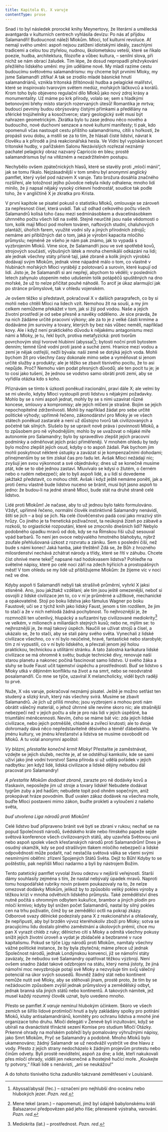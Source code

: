 ```yaml
---
title: Kapitola 6\. X varuje
contentType: prose
---
```


<section>

Snad i to byl následek prorocké knihy Meynertovy, že literární a umělecká avantgarda v kulturních centrech vyhlásila devízu: Po nás ať přijdou Salamandři! Budoucnost náleží Mlokům. Mloci, toť kulturní revoluce. Ať nemají svého umění: aspoň nejsou zatíženi idiotskými ideály, zaschlými tradicemi a celou tou ztyřelou, nudnou, školometskou veteší, které se říkalo poezie, hudba, architektura, filozofie a vůbec kultura, – senilní slova, při nichž se nám obrací žaludek. Tím lépe, že dosud nepropadli přežvykování přežilého lidského umění: my jim uděláme nové. My mladí razíme cestu budoucímu světovému salamandrismu: my chceme být prvními Mloky, my jsme Salamandři zítřka! A tak se zrodilo mladé básnické hnutí salamandriánů, vznikla tritonská (třítónová) hudba a pelagické malířství, které se inspirovalo tvarovým světem medúz, mořských láčkovců a korálů. Krom toho bylo objeveno regulační dílo Mloků jako nový zdroj krásy a monumentality. Už máme po krk přírody, volalo se; sem s hladkými betonovými břehy místo starých rozervaných útesů! Romantika je mrtva; budoucí pevniny budou obrýsovány čistými přímkami a předělány na sférické trojúhelníky a kosočtverce; starý geologický svět musí být nahrazen geometrickým. Zkrátka bylo tu zase jednou něco nového a budoucího, nové duchovní senzace a nové kulturní manifesty; ti pak, kdo opomenuli včas nastoupit cestu příštího salamandrismu, cítili s hořkostí, že propásli svou dobu, a mstili se za to tím, že hlásali čisté lidství, návrat k člověku a k přírodě a jiná reakcionářská hesla. Ve Vídni byl vypískán koncert tritonské hudby, v pařížském Salonu Nezávislých rozřezal neznámý pachatel pelagický obraz nazvaný Capriccio en bleu; prostě salamandrismus byl na vítězném a nezadržitelném postupu.

Nechybělo ovšem zpátečnických hlasů, které se stavěly proti „mločí mánii“, jak se tomu říkalo. Nejzásadnější v tom směru byl anonymní anglický pamflet, který vyšel pod názvem X varuje. Tato brožura dosáhla značného rozšíření, ale totožnost jejího původce nebyla nikdy odhalena; mnoho lidí mínilo, že ji napsal nějaký vysoký církevní hodnostář, soudíce tak podle toho, že v angličtině X je zkratka pro Krista.

V první kapitole se pisatel pokusil o statistiku Mloků, omlouvaje se zároveň za nepřesnost čísel, která uvádí. Tak už odhad celkového počtu všech Salamandrů kolísá toho času mezi sedminásobkem a dvacetinásobkem úhrnného počtu všech lidí na světě. Stejně neurčité jsou naše vědomosti o tom, kolik mají Mloci pod mořem továren, naftových studní, chaluhových plantáží, úhořích farem, využité vodní síly a jiných přírodních zdrojů; nemáme ani přibližných dat o tom, jaká je výrobní kapacita mločího průmyslu; nejméně ze všeho je nám pak známo, jak to vypadá s vyzbrojením Mloků. Víme sice, že Salamandři jsou ve své spotřebě kovů, strojových součástí, výbušných látek a mnoha chemikálií odkázáni na lidi; ale jednak všechny státy přísně tají, jaké zbraně a kolik jiných výrobků dodávají svým Mlokům, jednak víme nápadně málo o tom, co vlastně v hlubinách mořských Mloci vyrábějí z polotovarů a surovin, které kupují od lidí. Jisto je, že Salamandři si ani nepřejí, abychom to věděli; v posledních letech zahynulo utopením nebo udušením tolik potápěčů spuštěných na dno mořské, že už to nelze přičítat pouhé náhodě. To arciť je úkaz alarmující jak po stránce průmyslové, tak v ohledu vojenském.

Je ovšem těžko si představit, pokračoval X v dalších paragrafech, co by si mohli nebo chtěli Mloci na lidech vzít. Nemohou žít na souši, a my jim celkem nemůžeme překážet v tom, jak si žijí pod vodou. Naše a jejich životní prostředí je od sebe přesně a navěky odděleno. Je sice pravda, že na nich žádáme určité pracovní výkony; ale za to je z velké části krmíme a dodáváme jim suroviny a tovary, kterých by bez nás vůbec neměli, například kovy. Ale i když není praktického důvodu k nějakému antagonismu mezi námi a Mloky, je tu, řekl bych, protiva metafyzická: proti tvorům povrchovým stojí tvorové hlubinní (abyssal[^54]); bytosti noční proti bytostem denním; temné tůně vodní proti jasné a suché zemi. Hranice mezi vodou a zemí je nějak ostřejší, nežli bývala: naší země se dotýká jejich voda. Mohli bychom žít pro všechny časy dokonale mimo sebe a vyměňovat si jenom určité služby a produkty; ale je těžko se zbavit tísnivého pocitu, že to asi nepůjde. Proč? Nemohu vám podat přesných důvodů; ale ten pocit tu je; je to cosi jako tušení, že jednou se vodstvo samo obrátí proti zemi, aby se vyřídila otázka kdo s koho.

Přiznávám se tímto k úzkosti poněkud iracionální, praví dále X; ale velmi by se mi ulevilo, kdyby Mloci vystoupili proti lidstvu s nějakými požadavky. Mohlo by se s nimi aspoň jednat, mohly by se s nimi uzavírat různé koncese, smlouvy a kompromisy; ale jejich mlčení je strašné. Bojím se jejich nepochopitelné zdrženlivosti. Mohli by například žádat pro sebe určité politické výhody; upřímně řečeno, zákonodárství pro Mloky je ve všech státech poněkud zastaralé a není už důstojno tvorů tak civilizovaných a početně tak silných. Slušelo by se upravit nově práva i povinnosti Mloků, a to způsobem pro ně výhodnějším; mohlo by se uvažovat o nějaké míře autonomie pro Salamandry; bylo by spravedlivo zlepšit jejich pracovní podmínky a odměňovat jejich práci přiměřeněji. V mnohém ohledu by tedy bylo možno zlepšit jejich osud, kdyby o to aspoň žádali. Pak bychom jim mohli poskytnout některé ústupky a zavázat si je kompenzačními dohodami; přinejmenším by se tím získal čas pro řadu let. Avšak Mloci nežádají nic; zvyšují jen svou výkonnost a své objednávky; dnes už se konečně musíme ptát, kde se to obé jednou zastaví. Mluvívalo se kdysi o žlutém, o černém nebo o rudém nebezpečí; ale to byli aspoň lidé, a u lidí si dovedeme jakžtakž představit, co mohou chtít. Avšak i když ještě nemáme ponětí, jak a proti čemu vlastně bude lidstvo nuceno se bránit, musí být jasno aspoň to jedno: že budou-li na jedné straně Mloci, bude stát na druhé straně celé lidstvo.

Lidé proti Mlokům! Je načase, aby to už jednou bylo takto formulováno. Vždyť, upřímně řečeno, normální člověk instinktivně Salamandry nenávidí, štítí se jich – a bojí se jich. Na celé člověčenstvo padá cosi jako mrazivý stín hrůzy. Co jiného je ta frenetická poživačnost, ta neúkojná žízeň po zábavě a rozkoši, to orgiastické rozpoutání, které se zmocnilo dnešních lidí? Nebylo podobného úpadku mravů od dob, kdy se na Římskou říši užuž sesouval vpád barbarů. To není jen ovoce nebývalého hmotného blahobytu, nýbrž zoufale přehlušovaná úzkost z rozvratu a zániku. Sem s poslední číší, než bude s námi konec! Jaká hanba, jaké třeštění! Zdá se, že Bůh z hrozného milosrdenství nechává zchátrat národy a třídy, které se řítí v záhubu. Chcete číst ohnivé mene tekel[^55] napsané nad hodokvasem lidstva? Pohleďte na světelné nápisy, které po celé noci září na zdech hýřících a prostopášných měst! V tom ohledu se my lidé už přibližujeme Mlokům: že žijeme víc v noci než ve dne.

Kdyby aspoň ti Salamandři nebyli tak strašlivě průměrní, vyhrkl X jaksi stísněně. Ano, jsou jakžtakž vzdělaní; ale tím jsou ještě omezenější, neboť si osvojili z lidské civilizace jen to, co v ní je průměrné a užitkové, mechanické a opakovatelné. Stojí po boku lidstva jako fámulus Wagner po boku Faustově; učí se z týchž knih jako lidský Faust, jenom s tím rozdílem, že jim to stačí a že v nich nehlodá žádná pochybnost. To nejhroznější je, že rozmnožili ten učenlivý, hlupácký a sufizantní typ civilizované mediokrity[^56] ve velkém, v milionech a miliardách stejných kusů; nebo ne, mýlím se: to nejhroznější je, že mají takový úspěch. Naučili se užívat strojů a čísel, a ukázalo se, že to stačí, aby se stali pány svého světa. Vynechali z lidské civilizace všechno, co v ní bylo neúčelné, hravé, fantastické nebo starobylé; tím z ní vypustili, co v ní bylo lidského, a převzali jenom její holou praktickou, technickou a utilitární stránku. A tato žalostná karikatura lidské civilizace se má ohromně k světu; buduje technické divy, renovuje naši starou planetu a nakonec počíná fascinovat samo lidstvo. U svého žáka a sluhy se bude Faust učit tajemství úspěchu a prostřednosti. Buď se lidstvo s Mloky utká v dějinném konfliktu na život a na smrt, nebo se neodvratně posalamandří. Co mne se týče, uzavíral X melancholicky, viděl bych raději to prvé.

Nuže, X vás varuje, pokračoval neznámý pisatel. Ještě je možno setřást ten studený a slizký kruh, který nás všechny svírá. Musíme se zbavit Salamandrů. Je jich už příliš mnoho; jsou vyzbrojeni a mohou proti nám obrátit válečný materiál, o jehož úhrnné síle nevíme skoro nic; ale strašnější nebezpečí než v jejich počtu a síle je pro nás lidi v jejich úspěšné, ba triumfální méněcennosti. Nevím, čeho se máme bát víc: zda jejich lidské civilizace, nebo jejich potměšilé, chladné a zvířecí krutosti; ale to dvoje dohromady dává něco nepředstavitelně děsivého a téměř ďábelského. Ve jménu kultury, ve jménu křesťanství a lidstva se musíme osvobodit od Mloků. A tu volal anonymní apoštol:

_Vy blázni, přestaňte konečně krmit Mloky!_ Přestaňte je zaměstnávat, vzdejte se jejich služeb, nechte je, ať se odstěhují kamkoliv, kde se sami uživí jako jiné vodní tvorstvo! Sama příroda si už udělá pořádek v jejich nadbytku: jen když lidé, lidská civilizace a lidské dějiny nebudou dál pracovat pro Salamandry!

_A přestaňte Mlokům dodávat zbraně_, zarazte pro ně dodávky kovů a třaskavin, neposílejte jim už stroje a tovary lidské! Nebudete dodávat tygrům zuby a jed hadům; nebudete topit pod ohněm sopečným, aniž prokopávat hráze povodním. Buď uvalen zákaz dodávek na všechna moře, buďte Mloci postaveni mimo zákon, buďte prokleti a vyloučeni z našeho světa,

_buď utvořena Liga národů proti Mlokům!_

Celé lidstvo buď připraveno bránit své bytí se zbraní v rukou; nechať se na popud Společnosti národů, švédského krále nebo římského papeže sejde světová konference všech civilizovaných států, aby uzavřela Světovou unii nebo aspoň spolek všech křesťanských národů proti Salamandrům! Dnes je osudný okamžik, kdy se pod strašlivým tlakem mločího nebezpečí a lidské odpovědnosti může podařit, nač nestačila světová válka se všemi svými nesmírnými oběťmi: zřízení Spojených Států Světa. Dejž to Bůh! Kdyby to se poštěstilo, pak nepřišli Mloci nadarmo a byli by nástrojem Božím.

Tento patetický pamflet vyvolal živou odezvu v nejširší veřejnosti. Starší dámy souhlasily zejména s tím, že nastal nebývalý úpadek mravů. Naproti tomu hospodářské rubriky novin právem poukazovaly na to, že nelze omezovat dodávky Mlokům, jelikož by to způsobilo veliký pokles výroby a těžkou krizi v mnoha odvětvích lidského průmyslu. Také zemědělství dnes nutně počítá s ohromným odbytem kukuřice, brambor a jiných plodin pro mločí krmivo; kdyby byl snížen počet Salamandrů, nastal by silný pokles cen na trhu poživatin, čímž by se zemědělci octli na pokraji zkázy. Odborové svazy dělnické podezíraly pana X z reakcionářství a ohlašovaly, že nepřipustí, aby byl brzděn vývoz kteréhokoliv zboží pro Mloky; sotva se pracujícímu lidu dostalo plného zaměstnání a úkolových prémií, chce mu pan X vyrazit chléb z ruky; dělnictvo cítí s Mloky a odmítá všechny pokusy snížit jejich životní úroveň a vydat je zbídačelé a bezbranné v ruce kapitalismu. Pokud se týče Ligy národů proti Mlokům, namítaly všechny vážné politické instance, že by byla zbytečná; máme přece už jednak Společnost národů, jednak Londýnskou konvenci, jíž se námořní státy zavázaly, že nebudou své Salamandry opatřovat těžkou výzbrojí. Není ovšem snadno žádat takové odzbrojení na státu, který nemá jistoty, že jiná námořní moc nevyzbrojuje potají své Mloky a nezvyšuje tím svůj válečný potenciál na úkor svých sousedů. Rovněž žádný stát nebo kontinent nemůže nutit své Mloky, aby se stěhovali jinam, prostě proto, že tím by se nežádoucím způsobem zvýšil jednak průmyslový a zemědělský odbyt, jednak branná síla jiných států nebo kontinentů. A takových námitek, jež musel každý rozumný člověk uznat, bylo uvedeno mnoho.

Přesto se pamflet _X varuje_ neminul hlubokým účinkem. Skoro ve všech zemích se šířilo lidové protimločí hnutí a byly zakládány spolky pro potírání Mloků, kluby antisalamandriánů, komitéty pro ochranu lidstva a mnohé jiné organizace toho druhu. Mločí delegáti v Ženevě byli inzultováni, když se ubírali na dvanáctisté třinácté sezení Komise pro studium Mločí Otázky. Prkenné ohrady na mořském pobřeží byly pomalovány výhružnými nápisy, jako Smrt Mlokům, Pryč se Salamandry a podobně. Mnoho Mloků bylo ukamenováno; žádný Salamandr se už neodvážil vystrčit ve dne hlavu z vody. Přesto z jejich strany nedocházelo k žádným projevům protestu nebo činům odvety. Byli prostě neviditelní, aspoň za dne; a lidé, kteří nakukovali přes mločí ohrady, viděli jen nekonečné a lhostejně hučící moře. „Koukejte ty potvory,“ říkali lidé s nenávistí, „ani se neukážou!“

A do tohoto tísnivého ticha zadunělo takzvané zemětřesení v Louisianě.

</section>

[^1]: Dubbeltje – drobná holandská mince. _Pozn. red_.

[^2]: Kampong – malajská vesnice s tržištěm. _Pozn. red_.

[^3]: Toddy – palmové víno. _Pozn. red_.

[^4]: Bedřich Golombek (1901–1961), čes. novinář a prozaik. _Pozn. red_.

[^5]: Edvard Valenta (1901–1978), čes. spisovatel a publicista. _Pozn. red_.

[^6]: Jan Eskymo Welzl (1848–1948), čes. cestovatel, vynálezce a dobrodruh. _Pozn. red_.

[^7]: Lambrekýny (hol.) – závěsy na okna a dveře. _Pozn. red_.

[^8]: Pozamentérie – pásková textilie určená k dekoraci. _Pozn. red_.

[^9]: Bezoár – usazenina v útrobách některých savců považovaná za léčivý prostředek. _Pozn. red_.

[^10]: YMCA – Young Men´s Christian Association, Křesťanské sdružení mladých mužů. _Pozn. red_.

[^11]: Schillerův rytíř – odkaz na baladu _Rukavička_ Friedricha Schillera. _Pozn. red_.

[^12]: Trader Horn – ve své době populární americký film o obchodníkovi Hornovi a jeho cestě do Afriky. _Pozn. red_.

[^13]: Reptilia (lat.) – plazi. _Pozn. red_.

[^14]: Nereidky – mořské víly. _Pozn. red_.

[^15]: Pelagiál – vody osídlené planktonem. _Pozn. red_.

[^16]: „Zázrační“ koně z chovu něm. podnikatele Kralle, kteří údajně uměli počítat a výsledky oznamovali údery kopyt. _Pozn. red_.

[^17]: Mae West – amer. herečka, sex-symbol 30. let. 20. stol. _Pozn. red_.

[^18]: V praxi, v akci. _Pozn. red_.

[^19]: Lemurie – bájný světadíl (podobně jako Atlantida), měl se rozkládat v Indickém oceánu. _Pozn. red_.

[^20]: Zábava, rozptýlení. _Pozn. red_.

[^21]: Využití, zneužití. _Pozn. red_.

[^22]: Pojištění. _Pozn. red_.

[^23]: Živočich pracující, vyrábějící. _Pozn. red_.

[^24]: Mlok a německý národ. _Pozn. red_.

[^25]: Vývoj obojživelníků za fašismu. _Pozn. red_.

[^26]: Trade Unie – zaměstnanecké odbory. _Pozn. red_.

[^27]: Barkasa – člun sloužící zejména pro dopravu mezi kotvící lodí a břehem. _Pozn. red_.

[^28]: Je to podivín. _Pozn. red_.

[^29]: Zpráva o tělesných schopnostech Mloků. _Pozn. red_.

[^30]: Xeróza (řec.) – chorobná suchost. _Pozn. red_.

[^31]: François Coppé (1842–1908), franc. básník. _Pozn. red_.

[^32]: Basic English – jazyk se zásobou 850 slov, který byl vytvořen v roce 1929. _Pozn. red_.

[^33]: Ušlechtilý jazyk latinský. _Pozn. red_.

[^34]: Svět pozemský. _Pozn. red_.

[^35]: Měnový systém založený na dvou drahých kovech, na zlatě a stříbře. _Pozn. red_.

[^36]: Právě tím. _Pozn. red_.

[^37]: Podivuhodná díla boží. _Pozn. red_.

[^38]: Monismus (řec.) – filozofická koncepce, podle níž je základem všeho jediná podstata. _Pozn. red_.

[^39]: Mloci, pryč se Židy! _Pozn. red_.

[^40]: Hej, vy, … co tady hledáte? _Pozn. red_.

[^41]: Starosta a poslanec. _Pozn. red_.

[^42]: Auspicie – výhlídka, naděje. _Pozn. red_.

[^43]: Ženerózní (z franc.) – velkodušný, šlechetný. _Pozn. red_.

[^44]: Chudáček, … on je tak ošklivý! _Pozn. red_.

[^45]: Lac Léman – Ženevské jezero. _Pozn. red_.

[^46]: Mikádo/správně mikado (jap.) – titul jap. císařů. _Pozn. red_.

[^47]: Flibustýrský – pirátský. _Pozn. red_.

[^48]: Torpédoborec. _Pozn. red_.

[^49]: Konflagrace – vzplanutí, vypuknutí (zde války). _Pozn. red_.

[^50]: Kombatant (franc.) – vojín s bojovým posláním. _Pozn. red_.

[^51]: Berta – dělo. _Pozn. red_.

[^52]: Takových úspěchů dosahují jen němečtí mloci. _Pozn. red_.

[^53]: Zánik lidstva. _Pozn. red_.

[^54]: Abyssal/abysál (řec.) – označení pro nejhlubší dno oceánu nebo hlubokých jezer. _Pozn. red_.

[^55]: Mene tekel (aram.) – napomenutí, jímž byl údajně babylonskému králi Balsazarovi předpovězen pád jeho říše; přeneseně výstraha, varování. _Pozn. red_.

[^56]: Mediokrita (lat.) – prostřednost. _Pozn. red_.

[^57]: Wady/vádí (arab.) – vyschlá koryta řek, naplněná vodou jen v určitých ročních obdobích. _Pozn. red_.

[^58]: Dossier – desky na listiny, svazek listin. _Pozn. red_.

[^59]: Árie z opery J. Offenbacha Hoffmannovy povídky, pův. píseň benátských gondoliérů. _Pozn. red_.

[^60]: Kris – dýka s vlnkovitým ostřím. _Pozn. red_.
